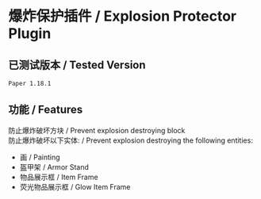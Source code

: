 # 爆炸保护插件 / Explosion Protector Plugin
## 已测试版本 / Tested Version
    Paper 1.18.1
## 功能 / Features
防止爆炸破坏方块 / Prevent explosion destroying block  
防止爆炸破坏以下实体: / Prevent explosion destroying the following entities:
 * 画 / Painting
 * 盔甲架 / Armor Stand
 * 物品展示框 / Item Frame
 * 荧光物品展示框 / Glow Item Frame